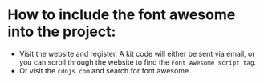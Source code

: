 # How to include the font awesome into the project:

- Visit the website and register. A kit code will either be sent via email, or you can scroll through the website to find the `Font Awesome script tag`.
- Or visit the `cdnjs.com` and search for font awesome
